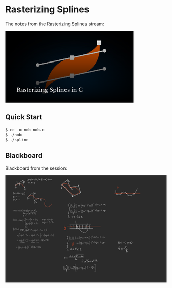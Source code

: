 # Rasterizing Splines

The notes from the Rasterizing Splines stream:

[![thumbnail](./thumbnail.png)](https://www.youtube.com/watch?v=1epwf3iaQNU)

## Quick Start

```console
$ cc -o nob nob.c
$ ./nob
$ ./spline
```

## Blackboard

Blackboard from the session:

![blackboard](./blackboard.png)

